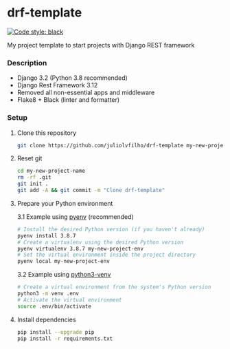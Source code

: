 # drf-template
[![Code style: black](https://img.shields.io/badge/code%20style-black-000000.svg)](https://github.com/psf/black)

My project template to start projects with Django REST framework

### Description

- Django 3.2 (Python 3.8 recommended)
- Django Rest Framework 3.12
- Removed all non-essential apps and middleware
- Flake8 + Black (linter and formatter)


### Setup

1. Clone this repository
   ```sh
   git clone https://github.com/juliolvfilho/drf-template my-new-project-name
   ```
2. Reset git
   ```sh
   cd my-new-project-name
   rm -rf .git
   git init .
   git add -A && git commit -m "Clone drf-template"
   ```
3. Prepare your Python environment
   
    3.1 Example using [pyenv](https://github.com/pyenv/pyenv) (recommended)
    ```sh
    # Install the desired Python version (if you haven't already)
    pyenv install 3.8.7
    # Create a virtualenv using the desired Python version
    pyenv virtualenv 3.8.7 my-new-project-env
    # Set the virtual environment inside the project directory
    pyenv local my-new-project-env
    ```
    
    3.2 Example using [python3-venv](https://docs.python.org/3/library/venv.html)
    ```sh
    # Create a virtual environment from the system's Python version
    python3 -m venv .env
    # Activate the virtual environment
    source .env/bin/activate
    ```
4. Install dependencies
   ```sh
   pip install --upgrade pip
   pip install -r requirements.txt
   ```

